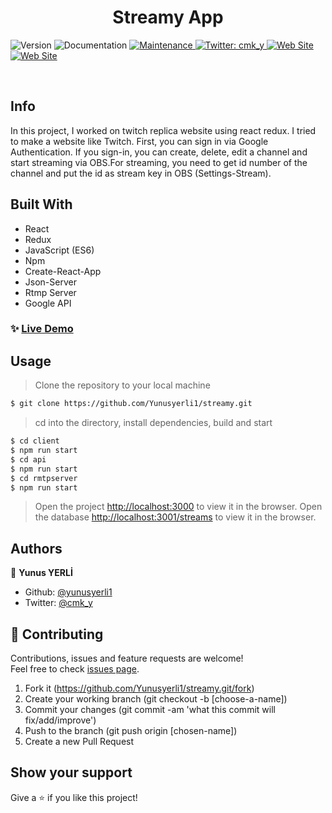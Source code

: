 <h1 align="center">Streamy App </h1>
<p>
  <img alt="Version" src="https://img.shields.io/badge/version-1.0.0-blue.svg?cacheSeconds=2592000" />
  <a hraef="https://github.com/yunusyerli1/streamy" target="_blank">
    <img alt="Documentation" src="https://img.shields.io/badge/documentation-yes-brightgreen.svg" />
  </a>
  <a href="https://github.com/yunusyerli1/streamy" target="_blank">
    <img alt="Maintenance" src="https://img.shields.io/badge/Maintained%3F-yes-green.svg" />
  </a>
  <a href="https://twitter.com/cmk_y" target="_blank">
    <img alt="Twitter: cmk_y" src="https://img.shields.io/twitter/url?style=social&url=https%3A%2F%2Ftwitter.com%2Fcmk_y" />
  </a>

<a href="https://github.com/yunusyerli1/streamy" target="_blank">
    <img alt="Web Site" src="https://res.cloudinary.com/yerli/image/upload/v1586695452/Project/streamyApp_dyvf7b.jpg" />
  </a>

<a href="https://github.com/yunusyerli1/streamy" target="_blank">
    <img alt="Web Site" src="https://res.cloudinary.com/yerli/image/upload/v1586695452/Project/streamy_nbd5gi.jpg" />
  </a>
</p>

<br>


## Info
In this project, I worked on twitch replica website using react redux.  I tried to make a website like Twitch. First, you can sign in via Google Authentication. If you sign-in, you can create, delete, edit a channel and start streaming via OBS.For streaming, you need to get id number of the channel and put the id as stream key in OBS (Settings-Stream). 



## Built With

- React
- Redux
- JavaScript (ES6)
- Npm
- Create-React-App
- Json-Server
- Rtmp Server
- Google API

### ✨ [Live Demo](https://streamyappyerli.herokuapp.com/)

## Usage

> Clone the repository to your local machine

```sh
$ git clone https://github.com/Yunusyerli1/streamy.git
```

> cd into the directory, install dependencies, build and start 

```sh
$ cd client
$ npm run start
$ cd api
$ npm run start
$ cd rmtpserver
$ npm run start
```

> Open the project [http://localhost:3000](http://localhost:3000) to view it in the browser.
> Open the database [http://localhost:3001/streams](http://localhost:3001/streams) to view it in the browser.


## Authors

👤 **Yunus YERLİ**

- Github: [@yunusyerli1](https://github.com/Yunusyerli1)
- Twitter: [@cmk_y](https://twitter.com/cmk_y)

## 🤝 Contributing

Contributions, issues and feature requests are welcome!<br />Feel free to check [issues page](https://github.com/Yunusyerli1/streamy/issues).

1. Fork it (https://github.com/Yunusyerli1/streamy.git/fork)
2. Create your working branch (git checkout -b [choose-a-name])
3. Commit your changes (git commit -am 'what this commit will fix/add/improve')
4. Push to the branch (git push origin [chosen-name])
5. Create a new Pull Request

## Show your support

Give a ⭐️ if you like this project!


